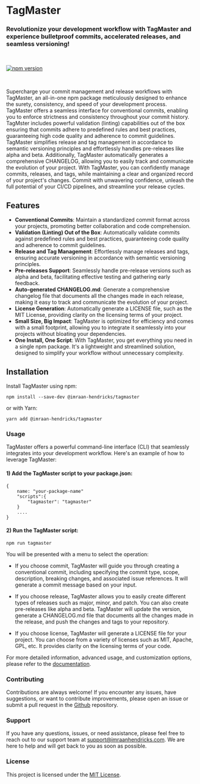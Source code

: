 # TagMaster

### Revolutionize your development workflow with TagMaster and experience bulletproof commits, accelerated releases, and seamless versioning!

<br />

[![npm version](https://img.shields.io/npm/v/tagmaster.svg)](https://www.npmjs.com/package/@imraan-hendricks/tagmaster)

<br />

Supercharge your commit management and release workflows with TagMaster, an all-in-one npm package meticulously designed to enhance the surety, consistency, and speed of your development process. TagMaster offers a seamless interface for conventional commits, enabling you to enforce strictness and consistency throughout your commit history. TagMster includes powerful validation (linting) capabilities out of the box ensuring that commits adhere to predefined rules and best practices, guaranteeing high code quality and adherence to commit guidelines. TagMaster simplifies release and tag management in accordance to semantic versioning principles and effortlessly handles pre-releases like alpha and beta. Additionally, TagMaster automatically generates a comprehensive CHANGELOG, allowing you to easily track and communicate the evolution of your project. With TagMaster, you can confidently manage commits, releases, and tags, while maintaining a clear and organized record of your project's changes. Commit with unwavering confidence, unleash the full potential of your CI/CD pipelines, and streamline your release cycles.

## Features

- **Conventional Commits**: Maintain a standardized commit format across your projects, promoting better collaboration and code comprehension.
- **Validation (Linting) Out of the Box**: Automatically validate commits against predefined rules and best practices, guaranteeing code quality and adherence to commit guidelines.
- **Release and Tag Management**: Effortlessly manage releases and tags, ensuring accurate versioning in accordance with semantic versioning principles.
- **Pre-releases Support**: Seamlessly handle pre-release versions such as alpha and beta, facilitating effective testing and gathering early feedback.
- **Auto-generated CHANGELOG.md**: Generate a comprehensive changelog file that documents all the changes made in each release, making it easy to track and communicate the evolution of your project.
- **License Generation**: Automatically generate a LICENSE file, such as the MIT License, providing clarity on the licensing terms of your project.
- **Small Size, Big Impact**: TagMaster is optimized for efficiency and comes with a small footprint, allowing you to integrate it seamlessly into your projects without bloating your dependencies.
- **One Install, One Script**: With TagMaster, you get everything you need in a single npm package. It's a lightweight and streamlined solution, designed to simplify your workflow without unnecessary complexity.

## Installation

Install TagMaster using npm:

```shell
npm install --save-dev @imraan-hendricks/tagmaster
```

or with Yarn:

```shell
yarn add @imraan-hendricks/tagmaster
```

### Usage

TagMaster offers a powerful command-line interface (CLI) that seamlessly integrates into your development workflow. Here's an example of how to leverage TagMaster:

#### 1) Add the TagMaster script to your package.json:

```
{
    name: "your-package-name"
    "scripts":{
        "tagmaster": "tagmaster"
    }
    ....
}
```

#### 2) Run the TagMaster script:

```
npm run tagmaster
```

You will be presented with a menu to select the operation:

- If you choose commit, TagMaster will guide you through creating a conventional commit, including specifying the commit type, scope, description, breaking changes, and associated issue references. It will generate a commit message based on your input.

- If you choose release, TagMaster allows you to easily create different types of releases such as major, minor, and patch. You can also create pre-releases like alpha and beta. TagMaster will update the version, generate a CHANGELOG.md file that documents all the changes made in the release, and push the changes and tags to your repository.

- If you choose license, TagMaster will generate a LICENSE file for your project. You can choose from a variety of licenses such as MIT, Apache, GPL, etc. It provides clarity on the licensing terms of your code.

For more detailed information, advanced usage, and customization options, please refer to the [documentation](https://github.com/Imraan-Hendricks/tagmaster).

### Contributing

Contributions are always welcome! If you encounter any issues, have suggestions, or want to contribute improvements, please open an issue or submit a pull request in the [Github](https://github.com/Imraan-Hendricks/tagmaster) repository.

### Support

If you have any questions, issues, or need assistance, please feel free to reach out to our support team at support@imraanhendricks.com. We are here to help and will get back to you as soon as possible.

### License

This project is licensed under the [MIT License](https://github.com/Imraan-Hendricks/tagmaster/blob/main/LICENSE).
